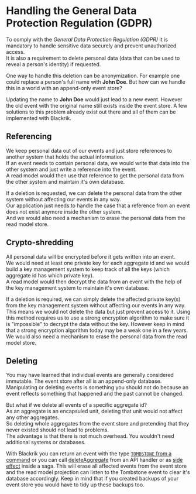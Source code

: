 # Handling the General Data Protection Regulation (GDPR)
To comply with the *General Data Protection Regulation (GDPR)* it is mandatory to handle sensitive data securely and prevent unauthorized access.  
It is also a requirement to delete personal data (data that can be used to reveal a person's identity) if requested.

One way to handle this deletion can be anonymization. For example one could replace a person's full name with **John Doe**.
But how can we handle this in a world with an append-only event store?

Updating the name to **John Doe** would just lead to a new event. However the old event with the original name still exists inside the event store.
A few solutions to this problem already exist out there and all of them can be implemented with Blackrik.

## Referencing
We keep personal data out of our events and just store references to another system that holds the actual information.  
If an event needs to contain personal data, we would write that data into the other system and just write a reference into the event.  
A read model would then use that reference to get the personal data from the other system and maintain it's own database.  

If a deletion is requested, we can delete the personal data from the other system without affecting our events in any way.  
Our application just needs to handle the case that a reference from an event does not exist anymore inside the other system.  
And we would also need a mechanism to erase the personal data from the read model store.

## Crypto-shredding
All personal data will be encrypted before it gets written into an event.  
We would need at least one private key for each aggregate id and we would build a key management system to keep track of all the keys (which aggregate id has which private key).  
A read model would then decrypt the data from an event with the help of the key management system to maintain it's own database.  

If a deletion is required, we can simply delete the affected private key(s) from the key management system without affecting our events in any way.  
This means we would not delete the data but just prevent access to it. Using this method requires us to use a strong encryption algorithm to make sure it is "impossible" to decrypt the data without the key. However keep in mind that a strong encryption algorithm today may be a weak one in a few years.  
We would also need a mechanism to erase the personal data from the read model store.

## Deleting
You may have learned that individual events are generally considered immutable. The event store after all is an append-only database. Manipulating or deleting events is something you should not do because an event reflects something that happened and the past cannot be changed.  

But what if we delete all events of a specific aggregate id?  
As an aggregate is an encapsuled unit, deleting that unit would not affect any other aggregates.  
So deleting whole aggregates from the event store and pretending that they never existed should not lead to problems.  
The advantage is that there is not much overhead. You wouldn't need additional systems or databases.  

With Blackrik you can return an event with the type [`TOMBSTONE` from a command](Aggregates#tombstone-event) or you can call [deleteAggregate](Blackrik#deleteAggregate) from an API handler or as [side effect](Sagas#sideeffects) inside a saga.
This will erase all affected events from the event store and the read model projection can listen to the Tombstone event to clear it's database accordingly.
Keep in mind that if you created backups of your event store you would have to tidy up these backups too.

